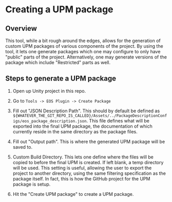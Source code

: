 # Creating a UPM package

## Overview
This tool, while a bit rough around the edges, allows for the generation of custom UPM packages of various components of the project.
By using the tool, it lets one generate packages which one may configure to only have "public" parts of the project. Alternatively, one may
generate versions of the package which include "Restricted" parts as well. 

## Steps to generate a UPM package
1) Open up Unity project in this repo.

2) Go to `Tools -> EOS Plugin -> Create Package`

3) Fill out "JSON Description Path".
This should by default be defined as `${WHATEVER_THE_GIT_REPO_IS_CALLED}/Assets/../PackageDescriptionConfigs/eos_package_description.json`.
This file defines what will be exported into the final UPM package, the documentation of which currently reside in the same directory as the package files.

4) Fill out "Output path".
This is where the generated UPM package will be saved to. 

5) Custom Build Directory.
This lets one define where the files will be copied to before the final UPM is created. If left blank, a temp directory will be used.
This setting is useful, allowing the user to export the project to another directory, using the same filtering specification as
the package itself. In fact, this is how the GitHub project for the UPM package is setup. 

6) Hit the "Create UPM package" to create a UPM package.
